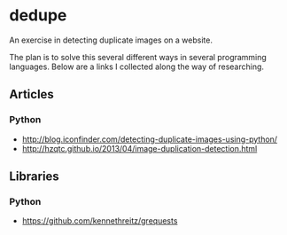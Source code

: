 dedupe
======

An exercise in detecting duplicate images on a website.

The plan is to solve this several different ways in several programming languages. Below are a links I collected along the way of researching.


## Articles

### Python 

 - http://blog.iconfinder.com/detecting-duplicate-images-using-python/
 - http://hzqtc.github.io/2013/04/image-duplication-detection.html


## Libraries

### Python

 - https://github.com/kennethreitz/grequests
